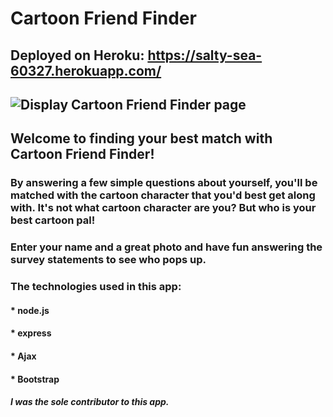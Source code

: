 # Cartoon Friend Finder

## Deployed on Heroku: https://salty-sea-60327.herokuapp.com/
![Display Cartoon Friend Finder page](./images.cartoonfriend.png)
----------------------------------------------------------------------------------------
## Welcome to finding your best match with Cartoon Friend Finder!

### By answering a few simple questions about yourself, you'll be matched with the cartoon character that you'd best get along with. It's not what cartoon character are you? But who is your best cartoon pal! 

### Enter your name and a great photo and have fun answering the survey statements to see who pops up.

### The technologies used in this app:
#### * node.js
#### * express
#### * Ajax
#### * Bootstrap


##### I was the sole contributor to this app.